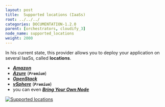 ```yaml
---
layout: post
title:  Supported locations (IaaSs)
root: ../../../
categories: DOCUMENTATION-1.2.0
parent: [orchestrators, cloudify_3]
node_name: supported_locations
weight: 2000
---
```


In his current state, this provider allows you to deploy your application on several IaaSs, called __locations__.  

 - [***Amazon***](#/documentation/1.2.0/orchestrators/cloudify3_driver/location_amazon.html)
 - [***Azure***](#/documentation/1.2.0/orchestrators/cloudify3_driver/location_azure.html) (***`Premium`***)
 - [***OpenStack***](#/documentation/1.2.0/orchestrators/cloudify3_driver/location_openstack.html)
 - [***vSphere***](#/documentation/1.2.0/orchestrators/cloudify3_driver/location_vsphere.html) (***`Premium`***)
 - you can even [***Bring Your Own Node***](#/documentation/1.2.0/orchestrators/cloudify3_driver/location_byon.html)

[![Supported locations][supported_locations]][supported_locations]


[supported_locations]: ../../images/cloudify3_driver/supported_locations.png  "Supported locations"
